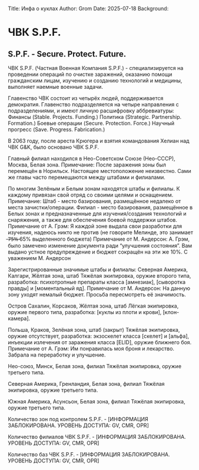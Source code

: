 Title: Инфа о куклах
Author: Grom
Date: 2025-07-18
Background: 

# ЧВК S.P.F.
## S.P.F. - Secure. Protect. Future.

ЧВК S.P.F. (Частная Военная Компания S.P.F.) - специализируется на проведении операций по очистке заражений, оказанию помощи гражданским лицам, изучению и созданию технологий и медицины, выполняет наемные военные задачи.

Главенство ЧВК состоит из четырёх людей, поддерживается демократия. 
Главенство подразделяется на четыре направления с подразделениями, и имеют личную расшифровку аббревиатуры:
Финансы (Stable. Projects. Funding.)
Политика (Strategic. Partnership. Formation.)
Боевые операции (Secure. Protection. Force.)
Научный прогресс (Save. Progress. Fabrication.)

В 2063 году, после ареста Крюгера и взятия командования Хелиан над ЧВК G&K, было основано ЧВК S.P.F.

Главный филиал находился в Нео-Советском Союзе (Нео-СССР), Москва, Белая зона. 
Примечание: После заражения зоны был перемещён в Норильск. Настоящее местоположение неизвестно. Сами же главы часто перемещаются между штабами и филиалами.

По многим Зелёным и Белым зонам находятся штабы и филиалы. К каждому привязан свой отряд со своими целями и оснащением.
Примечание: Штаб - место базирования, размещённое недалеко от места зачистки/операции. Филиал - место базирования, размещённое в Белых зонах и предназначенные для изучения/создания технологий и снаряжения, а также для обеспечения боевой поддержки штабов.
Примечание от А. Грэм: Я каждой зоне выдала свои разработки для изучения, надеюсь никто не против (не говорите Мелинде, это занимает ̶7̶5̶%̶  65% выделенного бюджета) 
Примечание от М. Андерсон: А. Грэм, было замечено изменение документа ради “улучшения состояния”. Вам выдано устное предупреждение и бюджет сокращён на эти же 10%. С уважением М. Андерсон

Зарегистрированные значимые штабы и филиалы:
Северная Америка, Калгари, Жёлтая зона, штаб
Тяжёлая экипировка, оружие второго типа, разработка: психотропные препараты класса [амнезиак], [сыворотка правды] и [моментальный яд].
Примечание от М. Андерсон: На данную зону уходят немалый бюджет. Просьба пересмотреть её значимость.

Остров Сахалин, Корсаков, Жёлтая зона, штаб
Лёгкая экипировка, оружие первого типа, разработка: [куклы из плоти и крови], [клон-камера].

Польша, Краков, Зелёная зона, штаб (закрыт)
Тяжёлая экипировка, оружие отсутствует, разработка: экзоскелет класса [скелет] и [альфа], инъекции излечения от заражения класса [ELID], оружие ближнего боя.
Примечание от А. Грэм: Им понравилась моя броня и лекарство. Забрала на переработку  и улучшение.

Нео-союз, Минск, Белая зона, филиал
Тяжёлая экипировка, оружие третьего типа.

Северная Америка, Гренландия, Белая зона, филиал
Тяжёлая экипировка, оружие третьего типа.

Южная Америка, Асунсьон, Белая зона, филиал
Тяжёлая экипировка, оружие третьего типа.

Количество зон под контролем S.P.F. - [ИНФОРМАЦИЯ ЗАБЛОКИРОВАНА. УРОВЕНЬ ДОСТУПА: GV, CMR, OPR]

Количество филиалов ЧВК S.P.F. - [ИНФОРМАЦИЯ ЗАБЛОКИРОВАНА. УРОВЕНЬ ДОСТУПА: GV, CMR, OPR]

Количество баз ЧВК S.P.F. - [ИНФОРМАЦИЯ ЗАБЛОКИРОВАНА. УРОВЕНЬ ДОСТУПА: GV, CMR, OPR]
